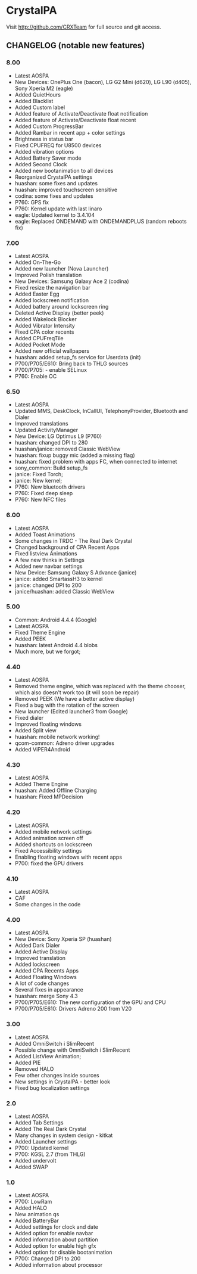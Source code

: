 CrystalPA
===============

Visit http://github.com/CRXTeam for full source and git access.

CHANGELOG (notable new features)
---------
### 8.00
* Latest AOSPA
* New Devices: OnePlus One (bacon), LG G2 Mini (d620), LG L90 (d405), Sony Xperia M2 (eagle)
* Added QuietHours
* Added Blacklist
* Added Custom label
* Added feature of Activate/Deactivate float notification
* Added feature of Activate/Deactivate float recent
* Added Custom ProgressBar
* Added Rambar in recent app + color settings
* Brightness in status bar
* Fixed CPUFREQ for U8500 devices
* Added vibration options
* Added Battery Saver mode
* Added Second Clock
* Added new bootanimation to all devices
* Reorganized CrystalPA settings
* huashan: some fixes and updates
* huashan: improved touchscreen sensitive
* codina: some fixes and updates
* P760: GPS fix
* P760: Kernel update with last linaro
* eagle: Updated kernel to 3.4.104
* eagle: Replaced ONDEMAND with ONDEMANDPLUS (random reboots fix)

### 7.00
* Latest AOSPA
* Added On-The-Go
* Added new launcher (Nova Launcher)
* Improved Polish translation
* New Devices: Samsung Galaxy Ace 2 (codina)
* Fixed resize the navigation bar
* Added Easter Egg
* Added lockscreen notification
* Added battery around lockscreen ring
* Deleted Active Display (better peek)
* Added Wakelock Blocker
* Added Vibrator Intensity
* Fixed CPA color recents
* Added CPUFreqTile
* Added Pocket Mode
* Added new official wallpapers
* huashan: added setup_fs service for Userdata (init)
* P700/P705/E610: Bring back to THLG sources
* P700/P705: - enable SELinux
* P760: Enable OC

### 6.50
* Latest AOSPA
* Updated MMS, DeskClock, InCallUI, TelephonyProvider, Bluetooth and Dialer
* Improved translations
* Updated ActivityManager
* New Device: LG Optimus L9 (P760)
* huashan: changed DPI to 280
* huashan/janice: removed Classic WebView
* huashan: fixup buggy mic (added a missing flag)
* huashan: fixed problem with apps FC, when connected to internet
* sony_common: Build setup_fs
* janice: Fixed Torch;
* janice: New kernel;
* P760: New bluetooth drivers
* P760: Fixed deep sleep
* P760: New NFC files

### 6.00
* Latest AOSPA
* Added Toast Animations
* Some changes in TRDC - The Real Dark Crystal
* Changed background of CPA Recent Apps
* Fixed listview Animations
* A few new thinks in Settings
* Added new navbar settings
* New Device: Samsung Galaxy S Advance (janice)
* janice: added SmartassH3 to kernel
* janice: changed DPI to 200
* janice/huashan: added Classic WebView

### 5.00
* Common: Android 4.4.4 (Google)
* Latest AOSPA
* Fixed Theme Engine
* Added PEEK
* huashan: latest Android 4.4 blobs
* Much more, but we forgot;

### 4.40
* Latest AOSPA
* Removed theme engine, which was replaced with the theme chooser, which also doesn't work too (it will soon be repair)
* Removed PEEK (We have a better active display)
* Fixed a bug with the rotation of the screen
* New launcher (Edited launcher3 from Google)
* Fixed dialer
* Improved floating windows
* Added Split view
* huashan: mobile network working!
* qcom-common: Adreno driver upgrades
* Added ViPER4Android

### 4.30
* Latest AOSPA
* Added Theme Engine
* huashan: Added Offline Charging
* huashan: Fixed MPDecision

### 4.20
* Latest AOSPA
* Added mobile network settings
* Added animation screen off
* Added shortcuts on lockscreen
* Fixed Accessibility settings
* Enabling floating windows with recent apps
* P700: fixed the GPU drivers

### 4.10
* Latest AOSPA
* CAF
* Some changes in the code

### 4.00
* Latest AOSPA
* New Device: Sony Xperia SP (huashan)
* Added Dark Dialer
* Added Active Display
* Improved translation
* Added lockscreen
* Added CPA Recents Apps
* Added Floating Windows
* A lot of code changes
* Several fixes in appearance
* huashan: merge Sony 4.3
* P700/P705/E610: The new configuration of the GPU and CPU
* P700/P705/E610: Drivers Adreno 200 from V20

### 3.00
* Latest AOSPA
* Added OmniSwitch i SlimRecent
* Possible change with OmniSwitch i SlimRecent
* Added ListView Animation;
* Added PIE
* Removed HALO
* Few other changes inside sources
* New settings in CrystalPA - better look
* Fixed bug localization settings

### 2.0
* Latest AOSPA
* Added Tab Settings
* Added The Real Dark Crystal
* Many changes in system design - kitkat
* Added Launcher settings
* P700: Updated kernel
* P700: KGSL 2.7 (from THLG)
* Added undervolt
* Added SWAP

### 1.0
* Latest AOSPA
* P700: LowRam
* Added HALO
* New animation qs
* Added BatteryBar
* Added settings for clock and date
* Added option for enable navbar
* Added information about partition
* Added option for enable high gfx
* Added option for disable bootanimation
* P700: Changed DPI to 200
* Added information about processor
